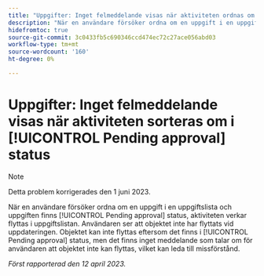 ```yaml
---
title: "Uppgifter: Inget felmeddelande visas när aktiviteten ordnas om i statusen Väntar på godkännande"
description: "När en användare försöker ordna om en uppgift i en uppgiftslista och uppgiften finns i [!UICONTROL Pending approval] status, aktiviteten verkar flyttas i uppgiftslistan. Användaren ser att objektet inte har flyttats vid uppdateringen. Objektet kan inte flyttas eftersom det finns i [!UICONTROL Pending approval] status, men det finns inget meddelande som talar om för användaren att objektet inte kan flyttas, vilket kan leda till missförstånd."
hidefromtoc: true
source-git-commit: 3c0433fb5c690346ccd474ec72c27ace056abd03
workflow-type: tm+mt
source-wordcount: '160'
ht-degree: 0%

---
```



# Uppgifter: Inget felmeddelande visas när aktiviteten sorteras om i [!UICONTROL Pending approval] status

>[!NOTE]
>
>Detta problem korrigerades den 1 juni 2023.

När en användare försöker ordna om en uppgift i en uppgiftslista och uppgiften finns [!UICONTROL Pending approval] status, aktiviteten verkar flyttas i uppgiftslistan. Användaren ser att objektet inte har flyttats vid uppdateringen. Objektet kan inte flyttas eftersom det finns i [!UICONTROL Pending approval] status, men det finns inget meddelande som talar om för användaren att objektet inte kan flyttas, vilket kan leda till missförstånd.

_Först rapporterad den 12 april 2023._

